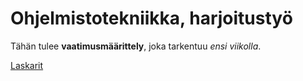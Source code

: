 # Ohjelmistotekniikka, harjoitustyö

Tähän tulee **vaatimusmäärittely**, joka tarkentuu _ensi viikolla_.

[Laskarit](./laskarit/)
